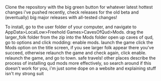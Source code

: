 Clone the repository with the big green button for whatever latest hottest changes i've pushed recently, check releases for the old beta and (eventually) big major releases with all-tested changes!

To install, go to the user folder of your computer, and navigate to 
AppData>LocalLow>Freehold Games>CavesOfQud>Mods. 
drag the larger_folk folder from the zip into the Mods folder
open up caves of qud, go to options and click modding: enable mods.
launch the game click the Mods option on the title screen, if you see larger folk appear there you've succeed, otherwise relaunch the game and check again, click enable. relaunch the game, and go to town. safe travels!
other places describe the process of installing qud mods more effectively, so search around if this doesn't work for you, i'm just some dope on a website and explaining stuff isn't my strong suit
